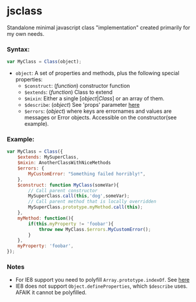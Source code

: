 # jsclass

Standalone minimal javascript class "implementation" created primarily for my own needs.

### Syntax:

```javascript
var MyClass = Class(object);
```

* `object`: A set of properties and methods, plus the following special properties:
    * `$construct`: (*function*) constructor function
    * `$extends`: (*function*) Class to extend
    * `$mixin`: Either a single [*object*|*Class*] or an array of them.
    * `$describe`: (*object*) See 'props' parameter [here](https://developer.mozilla.org/en-US/docs/Web/JavaScript/Reference/Global_Objects/Object/defineProperties)
    * `$errors`: (*object*) where keys are errornames and values are messages or Error objects. Accessible on the constructor(see example).

### Example:

```javascript
var MyClass = Class({
    $extends: MySuperClass,
    $mixin: AnotherClassWithNiceMethods
    $errors: {
        MyCustomError: "Something failed horribly!",
    },
    $construct: function MyClass(someVar){
        // Call parent constructor
        MySuperClass.call(this,'dog',someVar);
        // Call parent method that is locally overridden
        MySuperClass.prototype.myMethod.call(this);
    },
    myMethod: function(){
        if(this.myProperty != 'foobar'){
            throw new MyClass.$errors.MyCustomError();
        }
    },
    myProperty: 'foobar',
});
```

### Notes
* For IE8 support you need to polyfill `Array.prototype.indexOf`. See [here](https://developer.mozilla.org/en-US/docs/Web/JavaScript/Reference/Global_Objects/Array/indexOf#Polyfill)
* IE8 does not support `Object.defineProperties`, which `$describe` uses. AFAIK it cannot be polyfilled.
